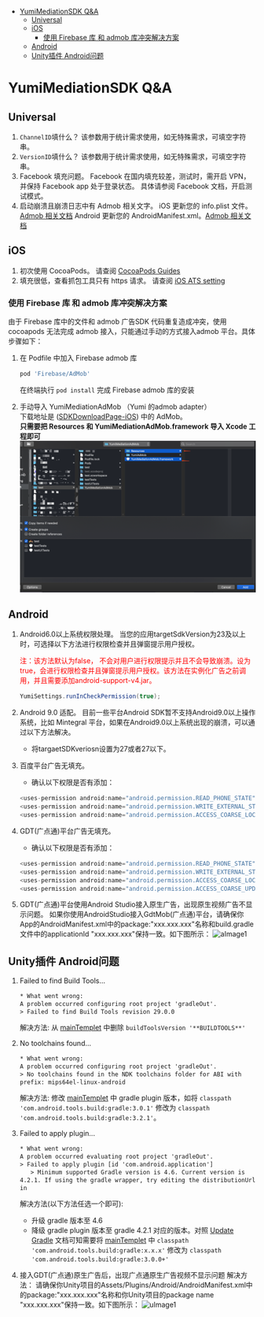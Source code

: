 - [YumiMediationSDK Q&A](#yumimediationsdk-qa)
  - [Universal](#universal)
  - [iOS](#ios)
      - [使用 Firebase 库 和 admob 库冲突解决方案](#使用-Firebase-库-和-admob-库冲突解决方案)
  - [Android](#android)
  - [Unity插件 Android问题](#unity%E6%8F%92%E4%BB%B6-android%E9%97%AE%E9%A2%98)


# YumiMediationSDK Q&A
## Universal
1. `ChannelID`填什么？
   该参数用于统计需求使用，如无特殊需求，可填空字符串。
2. `VersionID`填什么？
   该参数用于统计需求使用，如无特殊需求，可填空字符串。
3. Facebook 填充问题。
   Facebook 在国内填充较差，测试时，需开启 VPN，并保持 Facebook app 处于登录状态。
   具体请参阅 Facebook 文档，开启测试模式。
4. 启动崩溃且崩溃日志中有 Admob 相关文字。
   iOS 更新您的 info.plist 文件。[Admob 相关文档](https://developers.google.com/admob/ios/quick-start?hl=zh-cn) 
   Android 更新您的 AndroidManifest.xml。[Admob 相关文档](https://developers.google.com/admob/android/quick-start?hl=zh-cn)

## iOS
1. 初次使用 CocoaPods。
   请查阅 [CocoaPods Guides](https://guides.cocoapods.org/using/using-cocoapods.html)
2. 填充很低，查看抓包工具只有 https 请求。
   请查阅 [iOS ATS setting](https://github.com/yumimobi/YumiMediationSDKDemo-iOS/blob/master/normalDocuments/YumiMediationSDK%20for%20iOS(zh-cn).md#app-transport-security)

### 使用 Firebase 库 和 admob 库冲突解决方案
由于 Firebase 库中的文件和 admob 广告SDK 代码重复造成冲突，使用 cocoapods 无法完成 admob 接入，只能通过手动的方式接入admob 平台。具体步骤如下：
1. 在 Podfile 中加入 Firebase admob 库

   ```ruby
   pod 'Firebase/AdMob'
   ```

   在终端执行 ```pod install``` 完成 Firebase admob 库的安装 

2. 手动导入 YumiMediationAdMob （Yumi 的admob adapter）
<br>下载地址是 ([SDKDownloadPage-iOS](https://github.com/yumimobi/YumiMediationSDKDemo-iOS/blob/master/normalDocuments/iOSDownloadPage.md)) 中的 AdMob。
<br>**只需要把 Resources 和 YumiMediationAdMob.framework 导入 Xcode 工程即可** 
   ![image](resources/001.png)

## Android
1. Android6.0以上系统权限处理。
   当您的应用targetSdkVersion为23及以上时，可选择以下方法进行权限检查并且弹窗提示用户授权。
   <p><span style="color:red;">注：该方法默认为false， 不会对用户进行权限提示并且不会导致崩溃。设为true，会进行权限检查并且弹窗提示用户授权。该方法在实例化广告之前调用，并且需要添加android-support-v4.jar。</span></p>
   
   ```java
   YumiSettings.runInCheckPermission(true);
   ```

2. Android 9.0 适配。
   目前一些平台Android SDK暂不支持Android9.0以上操作系统，比如 Mintegral 平台，如果在Android9.0以上系统出现的崩溃，可以通过以下方法解决。
   - 将targaetSDKveriosn设置为27或者27以下。 

3. 百度平台广告无填充。
   - 确认以下权限是否有添加：
   ```java
   <uses-permission android:name="android.permission.READ_PHONE_STATE" />
   <uses-permission android:name="android.permission.WRITE_EXTERNAL_STORAGE" />
   <uses-permission android:name="android.permission.ACCESS_COARSE_LOCATION" />
   ```
4. GDT(广点通)平台广告无填充。
   - 确认以下权限是否有添加：
   ```java
   <uses-permission android:name="android.permission.READ_PHONE_STATE" />
   <uses-permission android:name="android.permission.WRITE_EXTERNAL_STORAGE" />
   <uses-permission android:name="android.permission.ACCESS_COARSE_LOCATION" />  
   <uses-permission android:name="android.permission.ACCESS_COARSE_UPDATES"/>
   ```

5. GDT(广点通)平台使用Android Studio接入原生广告，出现原生视频广告不显示问题。
   如果你使用AndroidStudio接入GdtMob(广点通)平台，请确保你App的AndroidManifest.xml中的package:"xxx.xxx.xxx"名称和build.gradle文件中的applicationId "xxx.xxx.xxx"保持一致。如下图所示：
   <img src="resources/aImage1.png" alt="aImage1">

## Unity插件 Android问题
1. Failed to find Build Tools...
   ```
   * What went wrong:
   A problem occurred configuring root project 'gradleOut'.
   > Failed to find Build Tools revision 29.0.0
   ```
   解决方法:
   从 [mainTemplet](../../Assets/Plugins/Android/mainTemplate.gradle) 中删除 `buildToolsVersion '**BUILDTOOLS**'` 

2. No toolchains found...
   ```
   * What went wrong:
   A problem occurred configuring root project 'gradleOut'.
   > No toolchains found in the NDK toolchains folder for ABI with prefix: mips64el-linux-android
   ```
   解决方法:
   修改 [mainTemplet](../../Assets/Plugins/Android/mainTemplate.gradle) 中 gradle plugin 版本，如将 `classpath 'com.android.tools.build:gradle:3.0.1'` 修改为 `classpath 'com.android.tools.build:gradle:3.2.1'`。

3. Failed to apply plugin...
   ```
   * What went wrong:
   A problem occurred evaluating root project 'gradleOut'.
   > Failed to apply plugin [id 'com.android.application']
      > Minimum supported Gradle version is 4.6. Current version is 4.2.1. If using the gradle wrapper, try editing the distributionUrl in
   ```
   解决方法(以下方法任选一个即可):
   - 升级 gradle 版本至 4.6
   - 降级 gradle plugin 版本至 gradle 4.2.1 对应的版本。对照 [Update Gradle](https://developer.android.com/studio/releases/gradle-plugin#updating-gradle) 文档可知需要将 [mainTemplet](../../Assets/Plugins/Android/mainTemplate.gradle) 中 `classpath 'com.android.tools.build:gradle:x.x.x'` 修改为 `classpath 'com.android.tools.build:gradle:3.0.0+'`

4. 接入GDT(广点通)原生广告后，出现广点通原生广告视频不显示问题
   解决方法：
   请确保你Unity项目的Assets/Plugins/Android/AndroidManifest.xml中的package:"xxx.xxx.xxx"名称和你Unity项目的package name "xxx.xxx.xxx"保持一致。如下图所示：
   <img src="resources/uImage1.png" alt="uImage1">
